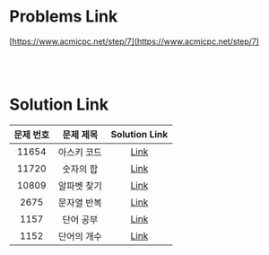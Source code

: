 # Problems Link

[https://www.acmicpc.net/step/7](https://www.acmicpc.net/step/7)

<br><br>

# Solution Link

| 문제 번호 |  문제 제목  |             Solution Link              |
| :-------: | :---------: | :------------------------------------: |
|   11654   | 아스키 코드 | [Link](../Solutions/11654_아스키_코드) |
|   11720   |  숫자의 합  |  [Link](../Solutions/11720_숫자의_합)  |
|   10809   | 알파벳 찾기 | [Link](../Solutions/10809_알파벳_찾기) |
|   2675    | 문자열 반복 | [Link](../Solutions/2675_문자열_반복)  |
|   1157    |  단어 공부  |  [Link](../Solutions/1157_단어_공부)   |
|   1152    | 단어의 개수 | [Link](../Solutions/1152_단어의_개수)  |
